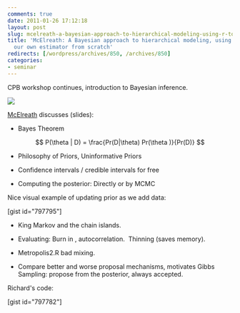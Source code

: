 ```yaml
---
comments: true
date: 2011-01-26 17:12:18
layout: post
slug: mcelreath-a-bayesian-approach-to-hierarchical-modeling-using-r-to-build-our-own-estimator-from-scratch
title: 'McElreath: A Bayesian approach to hierarchical modeling, using R to build
  our own estimator from scratch'
redirects: [/wordpress/archives/850, /archives/850]
categories:
- seminar
---
```


CPB workshop continues, introduction to Bayesian inference.

![]( http://farm6.staticflickr.com/5177/5391045675_a98fe0fc33_o.jpg )


[McElreath](http://xcelab.net/rm/) discusses (slides):



	
  * Bayes Theorem


$$ P(\theta | D) = \frac{Pr(D|\theta) Pr(\theta )}{Pr(D)} $$

	
  * Philosophy of Priors, Uninformative Priors



	
  * Confidence intervals / credible intervals for free



	
  * Computing the posterior: Directly or by MCMC


Nice visual example of updating prior as we add data:

[gist id="797795"]

	
  * King Markov and the chain islands.



	
  * Evaluating: Burn in , autocorrelation.  Thinning (saves memory).

	
  * Metropolis2.R bad mixing.

	
  * Compare better and worse proposal mechanisms, motivates Gibbs Sampling: propose from the posterior, always accepted.


Richard's code:

[gist id="797782"]
